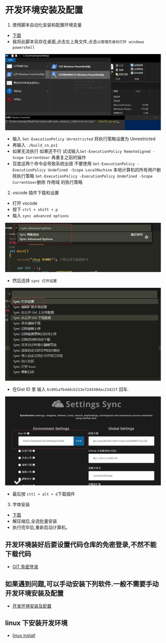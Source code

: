 # 开发环境安装及配置

1. 使用脚本自动化安装和配置环境变量
- [下载](https://qzrobot.top/index.php/s/mCYYdKwRjpb5JrY/download/build_cn.ps1)
- 我将此脚本另存在桌面,点击左上角文件,点击`以管理员身份打开 windows powershell`

![avatar](../pic/7.环境变量-1.jpg)
- 输入 `Set-ExecutionPolicy Unrestricted` 将执行策略设置为 Unrestricted
- 再输入 `./build_cn.ps1`
- 如果无法执行 
  如果还不行 试试输入`Set-ExecutionPolicy RemoteSigned -Scope CurrentUser`   再重复之前的操作
- 百度这两个命令会导致系统出错 不要使用
  `Set-ExecutionPolicy -ExecutionPolicy Undefined -Scope LocalMachine` 本地计算机的所有用户删除执行策略
  `Set-ExecutionPolicy -ExecutionPolicy Undefined -Scope CurrentUser`删除 作用域 的执行策略 

2. vscode 插件下载和设置
- 打开 vscode
- 按下 `ctrl + shift + p` 
- 输入 `sync advanced options`

![avatar](../pic/sync1.jpg)
- 然后选择 `sync 打开设置`

![avatar](../pic/sync2.jpg)
- 在Gist ID 里 输入 `6c091a7b4ddcb213e72d430dac23422f` 回车.

![avatar](../pic/sync3.jpg)
- 最后按 `cttl + alt + d`下载插件

3. 字体安装
- [下载](https://qzrobot.top/index.php/s/5dzkSdCxLGRo3Sa/download/font.rar)
- 解压缩后,全选批量安装
- 执行完毕后,重新启动计算机。

## 开发环境装好后要设置代码仓库的免密登录,不然不能下载代码
- [GIT 免密登录](../git/git_id_ras_support.md)

## 如果遇到问题,可以手动安装下列软件.一般不需要手动开发环境安装及配置
- [开发环境安装及配置](./vex/Manual_Installation.md)


## linux 下安装开发环境
- [linux install](./Dev_Environment_linux.md)

